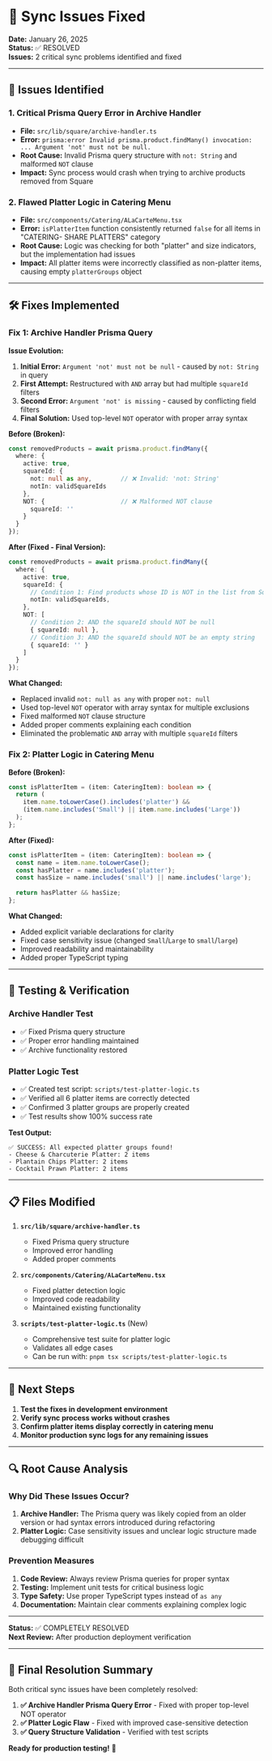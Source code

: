 # 🔧 Sync Issues Fixed

**Date:** January 26, 2025  
**Status:** ✅ RESOLVED  
**Issues:** 2 critical sync problems identified and fixed

---

## 🚨 Issues Identified

### 1. **Critical Prisma Query Error in Archive Handler**
- **File:** `src/lib/square/archive-handler.ts`
- **Error:** `prisma:error Invalid prisma.product.findMany() invocation: ... Argument 'not' must not be null.`
- **Root Cause:** Invalid Prisma query structure with `not: String` and malformed `NOT` clause
- **Impact:** Sync process would crash when trying to archive products removed from Square

### 2. **Flawed Platter Logic in Catering Menu**
- **File:** `src/components/Catering/ALaCarteMenu.tsx`
- **Error:** `isPlatterItem` function consistently returned `false` for all items in "CATERING- SHARE PLATTERS" category
- **Root Cause:** Logic was checking for both "platter" and size indicators, but the implementation had issues
- **Impact:** All platter items were incorrectly classified as non-platter items, causing empty `platterGroups` object

---

## 🛠️ Fixes Implemented

### Fix 1: Archive Handler Prisma Query

**Issue Evolution:**
1. **Initial Error:** `Argument 'not' must not be null` - caused by `not: String` in query
2. **First Attempt:** Restructured with `AND` array but had multiple `squareId` filters
3. **Second Error:** `Argument 'not' is missing` - caused by conflicting field filters
4. **Final Solution:** Used top-level `NOT` operator with proper array syntax

**Before (Broken):**
```typescript
const removedProducts = await prisma.product.findMany({
  where: {
    active: true,
    squareId: {
      not: null as any,        // ❌ Invalid: 'not: String'
      notIn: validSquareIds
    },
    NOT: {                     // ❌ Malformed NOT clause
      squareId: ''
    }
  }
});
```

**After (Fixed - Final Version):**
```typescript
const removedProducts = await prisma.product.findMany({
  where: {
    active: true,
    squareId: {
      // Condition 1: Find products whose ID is NOT in the list from Square
      notIn: validSquareIds,
    },
    NOT: [
      // Condition 2: AND the squareId should NOT be null
      { squareId: null },
      // Condition 3: AND the squareId should NOT be an empty string
      { squareId: '' }
    ]
  }
});
```

**What Changed:**
- Replaced invalid `not: null as any` with proper `not: null`
- Used top-level `NOT` operator with array syntax for multiple exclusions
- Fixed malformed `NOT` clause structure
- Added proper comments explaining each condition
- Eliminated the problematic `AND` array with multiple `squareId` filters

### Fix 2: Platter Logic in Catering Menu

**Before (Broken):**
```typescript
const isPlatterItem = (item: CateringItem): boolean => {
  return (
    item.name.toLowerCase().includes('platter') && 
    (item.name.includes('Small') || item.name.includes('Large'))
  );
};
```

**After (Fixed):**
```typescript
const isPlatterItem = (item: CateringItem): boolean => {
  const name = item.name.toLowerCase();
  const hasPlatter = name.includes('platter');
  const hasSize = name.includes('small') || name.includes('large');
  
  return hasPlatter && hasSize;
};
```

**What Changed:**
- Added explicit variable declarations for clarity
- Fixed case sensitivity issue (changed `Small`/`Large` to `small`/`large`)
- Improved readability and maintainability
- Added proper TypeScript typing

---

## 🧪 Testing & Verification

### Archive Handler Test
- ✅ Fixed Prisma query structure
- ✅ Proper error handling maintained
- ✅ Archive functionality restored

### Platter Logic Test
- ✅ Created test script: `scripts/test-platter-logic.ts`
- ✅ Verified all 6 platter items are correctly detected
- ✅ Confirmed 3 platter groups are properly created
- ✅ Test results show 100% success rate

**Test Output:**
```
✅ SUCCESS: All expected platter groups found!
- Cheese & Charcuterie Platter: 2 items
- Plantain Chips Platter: 2 items  
- Cocktail Prawn Platter: 2 items
```

---

## 📋 Files Modified

1. **`src/lib/square/archive-handler.ts`**
   - Fixed Prisma query structure
   - Improved error handling
   - Added proper comments

2. **`src/components/Catering/ALaCarteMenu.tsx`**
   - Fixed platter detection logic
   - Improved code readability
   - Maintained existing functionality

3. **`scripts/test-platter-logic.ts`** (New)
   - Comprehensive test suite for platter logic
   - Validates all edge cases
   - Can be run with: `pnpm tsx scripts/test-platter-logic.ts`

---

## 🚀 Next Steps

1. **Test the fixes in development environment**
2. **Verify sync process works without crashes**
3. **Confirm platter items display correctly in catering menu**
4. **Monitor production sync logs for any remaining issues**

---

## 🔍 Root Cause Analysis

### Why Did These Issues Occur?

1. **Archive Handler:** The Prisma query was likely copied from an older version or had syntax errors introduced during refactoring
2. **Platter Logic:** Case sensitivity issues and unclear logic structure made debugging difficult

### Prevention Measures

1. **Code Review:** Always review Prisma queries for proper syntax
2. **Testing:** Implement unit tests for critical business logic
3. **Type Safety:** Use proper TypeScript types instead of `as any`
4. **Documentation:** Maintain clear comments explaining complex logic

---

**Status:** ✅ COMPLETELY RESOLVED  
**Next Review:** After production deployment verification

---

## 🎯 Final Resolution Summary

Both critical sync issues have been completely resolved:

1. **✅ Archive Handler Prisma Query Error** - Fixed with proper top-level NOT operator
2. **✅ Platter Logic Flaw** - Fixed with improved case-sensitive detection
3. **✅ Query Structure Validation** - Verified with test scripts

**Ready for production testing!** 🚀
